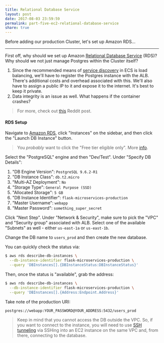 ```yaml
---
title: Relational Database Service
layout: post
date: 2017-08-03 23:59:59
permalink: part-five-ec2-relational-database-service
share: true
---
```


Before adding our production Cluster, let's set up Amazon RDS...

---

First off, why should we set up Amazon [Relational Database Service](https://aws.amazon.com/rds/) (RDS)? Why should we not just manage Postgres within the Cluster itself?

1. Since the recommended means of [service discovery](https://en.wikipedia.org/wiki/Service_discovery) in ECS is load balancing, we'll have to register the Postgres instance with the ALB. There's additional costs and overhead associated with this. We'll also have to assign a public IP to it and expose it to the internet. It's best to keep it private.
1. Data integrity is an issue as well. What happens if the container crashes?

> For more, check out [this](https://www.reddit.com/r/devops/comments/4tt6za/use_aws_ecs_with_docker_for_a_postgres_db_or_aws/) Reddit post.

#### RDS Setup

Navigate to [Amazon RDS](https://console.aws.amazon.com/rds), click "Instances" on the sidebar, and then click the "Launch DB Instance" button.

> You *probably* want to click the "Free tier eligible only". More [info](https://aws.amazon.com/free/).


Select the "PostgreSQL" engine and then "Dev/Test". Under "Specify DB Details":

1. "DB Engine Version": `PostgreSQL 9.6.2-R1`
1. "DB Instance Class": `db.t2.micro`
1. "Multi-AZ Deployment": `No`
1. "Storage Type": `General Purpose (SSD)`
1. "Allocated Storage": `5 GB`
1. "DB Instance Identifier": `flask-microservices-production`
1. "Master Username": `webapp`
1. "Master Password": `something_super_secret`

Click "Next Step". Under "Network & Security", make sure to pick the "VPC" and "Security group" associated with ALB. Select one of the available "Subnets" as well - either `us-east-1a` or `us-east-1b`.

Change the DB name to `users_prod` and then create the new database.

You can quickly check the status via:

```sh
$ aws rds describe-db-instances \
  --db-instance-identifier flask-microservices-production \
  --query 'DBInstances[].{DBInstanceStatus:DBInstanceStatus}'
```

Then, once the status is "available", grab the address:

```sh
$ aws rds describe-db-instances \
  --db-instance-identifier flask-microservices-production \
  --query 'DBInstances[].{Address:Endpoint.Address}'
```

Take note of the production URI:

```
postgres://webapp:YOUR_PASSWORD@YOUR_ADDRESS:5432/users_prod
```

> Keep in mind that you cannot access the DB outside the VPC. So, if you want to connect to the instance, you will need to use [SSH tunneling](https://en.wikipedia.org/wiki/Tunneling_protocol#Secure_Shell_tunneling) via SSHing into an EC2 instance on the same VPC and, from there, connecting to the database.  
